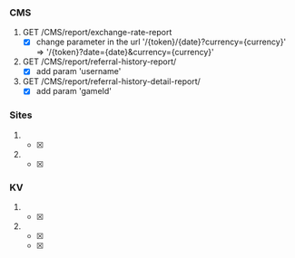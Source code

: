 ### CMS
1. GET /CMS/report/exchange-rate-report
    - [x] change parameter in the url '/{token}/{date}?currency={currency}' => '/{token}?date={date}&currency={currency}'
    
2. GET /CMS/report/referral-history-report/
    - [x] add param 'username'

3. GET /CMS/report/referral-history-detail-report/
    - [x] add param 'gameId'
    
### Sites

1. 
    - [x] 
  
2. 
    - [x] 


### KV
1. 
    - [x] 
  
2. 
    - [x] 
    - [x] 

    

